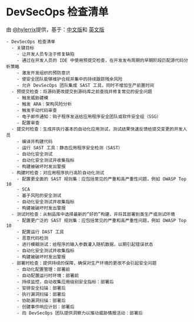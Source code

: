 # DevSecOps 检查清单

由 [@hylerrix](https://github.com/hylerrix)提供，基于：[中文版](https://mp.weixin.qq.com/s/s6P7Ucv1V2oWknfkvucMOw)和 [英文版](https://www.synopsys.com/blogs/software-security/devsecops-pipeline-checklist/)

```checklist
- DevSecOps 检查清单
  - 关键目标
    - 让开发人员专注于修复缺陷
    - 通过在开发人员的 IDE 中使用预提交检查，在开发发布周期的早期阶段匹配源代码分析策略
    - 激发开发组织的预防意识
    - 使安全团队能够维护合规并集中的持续跟踪残余风险
    - 允许 DevSecOps 团队集成 SAST 工具，同时不增加生产前置时间
  - 预提交检查：将源码更改提交到源码库之前查找并修复常见的安全问题
    - 触发威胁建模
    - 触发 ARA：架构风险分析
    - 触发手动代码审查
    - 电子邮件通知：钩子程序发送给应用程序安全团队或软件安全组（SSG）
    - 配置审查
  - 提交时检查：生成并执行基本的自动化应用测试，测试结果快速反馈给提交变更的开发人员
    - 编译并构建代码
    - 运行 SAST 工具：静态应用程序安全检测（SAST）
    - 自动化安全测试
    - 自动化安全测试并收集指标
    - 构建被破坏时发出警报
  - 构建时检查：对应用程序执行高阶自动化测试
    - 配置更全面的 SAST 规则集：应包括常见的严重和高严重性问题，例如 OWASP Top 10
    - SCA
    - 基于风险的安全测试
    - 自动化安全测试并收集指标
    - 构建被破坏时发出警报
  - 测试时检查：从制品库中选择最新的“好的”构建，并将其部署到类生产或测试环境
    - 配置更广泛的 SAST 规则集：应包括常见的严重和高严重性问题，例如 OWASP Top 10
    - 配置运行 DAST 工具
    - 恶意代码检测
    - 进行模糊测试：给程序的输入参数灌入随机数据，以期引起错误状态
    - 自动化安全测试并收集指标
    - 构建被破坏时发出警报
  - 部署时检查：提供持续的保障，确保对生产环境的更改不会引起安全问题
    - 自动化配置管理：部署前
    - 自动配置运行时环境：部署前
    - 持续监控，自动收集应用级别安全指标：部署后
    - 安排安全扫描：部署后
    - 执行漏洞扫描：部署后
    - 协助漏洞扫描：部署后
    - 创建事件响应计划：部署后
    - 向 DevSecOps 团队提供洞察力以推动威胁情报活动：部署后
```
